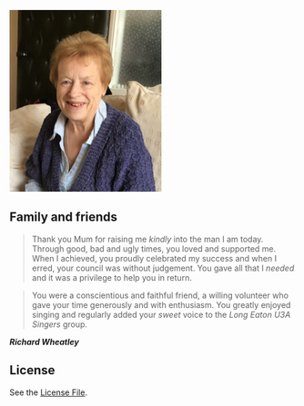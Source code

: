![Jean](./jean.png)

## Family and friends

>Thank you Mum for raising me _kindly_ into the man I am today.
Through good, bad and ugly times, you loved and supported me. When I achieved, you proudly celebrated my success and when I erred, your council was without judgement. 
You gave all that I _needed_ and it was a privilege to help you in return.

>You were a conscientious and faithful friend, a willing volunteer who gave your time generously and with enthusiasm. You greatly enjoyed singing and regularly added your _sweet_ voice to the _Long Eaton U3A Singers_ group.

**_Richard Wheatley_**

## License
See the [License File](./LICENSE.md).